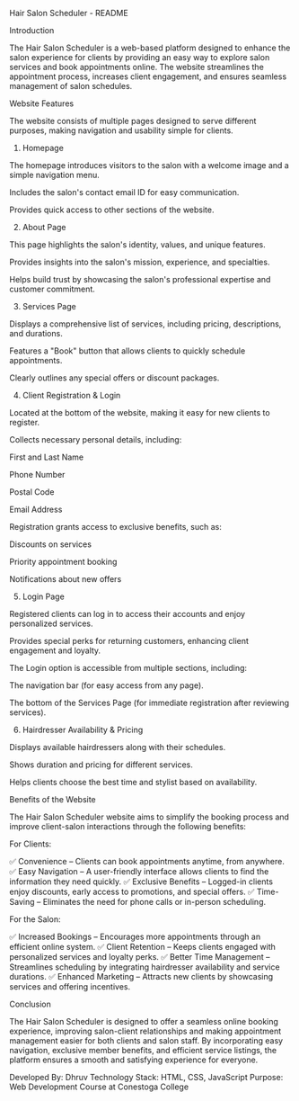Hair Salon Scheduler - README

Introduction

The Hair Salon Scheduler is a web-based platform designed to enhance the salon experience for clients by providing an easy way to explore salon services and book appointments online. The website streamlines the appointment process, increases client engagement, and ensures seamless management of salon schedules.

Website Features

The website consists of multiple pages designed to serve different purposes, making navigation and usability simple for clients.

1. Homepage

The homepage introduces visitors to the salon with a welcome image and a simple navigation menu.

Includes the salon's contact email ID for easy communication.

Provides quick access to other sections of the website.

2. About Page

This page highlights the salon's identity, values, and unique features.

Provides insights into the salon's mission, experience, and specialties.

Helps build trust by showcasing the salon's professional expertise and customer commitment.

3. Services Page

Displays a comprehensive list of services, including pricing, descriptions, and durations.

Features a "Book" button that allows clients to quickly schedule appointments.

Clearly outlines any special offers or discount packages.

4. Client Registration & Login

Located at the bottom of the website, making it easy for new clients to register.

Collects necessary personal details, including:

First and Last Name

Phone Number

Postal Code

Email Address

Registration grants access to exclusive benefits, such as:

Discounts on services

Priority appointment booking

Notifications about new offers

5. Login Page

Registered clients can log in to access their accounts and enjoy personalized services.

Provides special perks for returning customers, enhancing client engagement and loyalty.

The Login option is accessible from multiple sections, including:

The navigation bar (for easy access from any page).

The bottom of the Services Page (for immediate registration after reviewing services).

6. Hairdresser Availability & Pricing

Displays available hairdressers along with their schedules.

Shows duration and pricing for different services.

Helps clients choose the best time and stylist based on availability.

Benefits of the Website

The Hair Salon Scheduler website aims to simplify the booking process and improve client-salon interactions through the following benefits:

For Clients:

✅ Convenience – Clients can book appointments anytime, from anywhere.
✅ Easy Navigation – A user-friendly interface allows clients to find the information they need quickly.
✅ Exclusive Benefits – Logged-in clients enjoy discounts, early access to promotions, and special offers.
✅ Time-Saving – Eliminates the need for phone calls or in-person scheduling.

For the Salon:

✅ Increased Bookings – Encourages more appointments through an efficient online system.
✅ Client Retention – Keeps clients engaged with personalized services and loyalty perks.
✅ Better Time Management – Streamlines scheduling by integrating hairdresser availability and service durations.
✅ Enhanced Marketing – Attracts new clients by showcasing services and offering incentives.

Conclusion

The Hair Salon Scheduler is designed to offer a seamless online booking experience, improving salon-client relationships and making appointment management easier for both clients and salon staff. By incorporating easy navigation, exclusive member benefits, and efficient service listings, the platform ensures a smooth and satisfying experience for everyone.

Developed By: Dhruv
Technology Stack: HTML, CSS, JavaScript 
Purpose: Web Development Course at Conestoga College 
